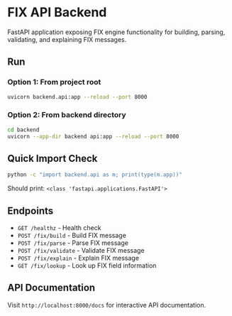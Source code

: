 # FIX API Backend

FastAPI application exposing FIX engine functionality for building, parsing, validating, and explaining FIX messages.

## Run

### Option 1: From project root
```bash
uvicorn backend.api:app --reload --port 8000
```

### Option 2: From backend directory
```bash
cd backend
uvicorn --app-dir backend api:app --reload --port 8000
```

## Quick Import Check
```bash
python -c "import backend.api as m; print(type(m.app))"
```
Should print: `<class 'fastapi.applications.FastAPI'>`

## Endpoints
- `GET /healthz` - Health check
- `POST /fix/build` - Build FIX message
- `POST /fix/parse` - Parse FIX message
- `POST /fix/validate` - Validate FIX message
- `POST /fix/explain` - Explain FIX message
- `GET /fix/lookup` - Look up FIX field information

## API Documentation
Visit `http://localhost:8000/docs` for interactive API documentation.
